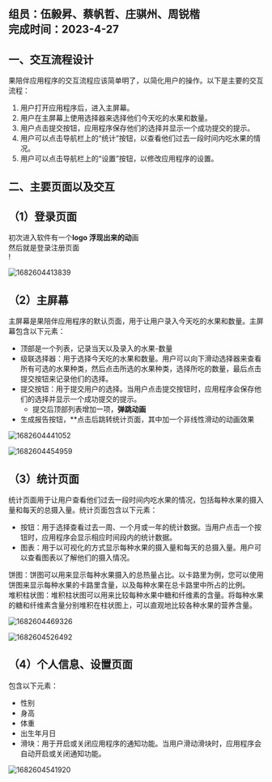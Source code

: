## <br />组员：伍毅昇、蔡帆哲、庄骐州、周锐楷<br />完成时间：2023-4-27

## 一、交互流程设计

果陪伴应用程序的交互流程应该简单明了，以简化用户的操作。以下是主要的交互流程：

1. 用户打开应用程序后，进入主屏幕。
2. 用户在主屏幕上使用选择器来选择他们今天吃的水果和数量。
3. 用户点击提交按钮，应用程序保存他们的选择并显示一个成功提交的提示。
4. 用户可以点击导航栏上的“统计”按钮，以查看他们过去一段时间内吃水果的情况。
5. 用户可以点击导航栏上的“设置”按钮，以修改应用程序的设置。

## 二、主要页面以及交互

## （1）登录页面

初次进入软件有一个**logo 浮现出来的动**画<br />然后就是登录注册页面<br />!

![1682604413839](image/UI文档/1682604413839.png)

## （2）主屏幕

主屏幕是果陪伴应用程序的默认页面，用于让用户录入今天吃的水果和数量。主屏幕包含以下元素：

- 顶部是一个列表，记录当天以及录入的水果-数量
- 级联选择器：用于选择今天吃的水果和数量。用户可以向下滑动选择器来查看所有可选的水果种类，然后点击所选的水果种类，选择所吃的数量，最后点击提交按钮来记录他们的选择。
- 提交按钮：用于提交用户的选择。当用户点击提交按钮时，应用程序会保存他们的选择并显示一个成功提交的提示。
  - 提交后顶部列表增加一项，**弹跳动画**
- 生成报告按钮，\*\*点击后跳转统计页面，其中加一个非线性滑动的动画效果

![1682604441052](image/UI文档/1682604441052.png)

![1682604454959](image/UI文档/1682604454959.png)

## （3）统计页面

统计页面用于让用户查看他们过去一段时间内吃水果的情况，包括每种水果的摄入量和每天的总摄入量。统计页面包含以下元素：

- 按钮：用于选择查看过去一周、一个月或一年的统计数据。当用户点击一个按钮时，应用程序会显示相应时间段内的统计数据。
- 图表：用于以可视化的方式显示每种水果的摄入量和每天的总摄入量。用户可以查看图表以了解他们的摄入情况。

饼图：饼图可以用来显示每种水果摄入的总热量占比。以卡路里为例，您可以使用饼图来显示每种水果的卡路里含量，以及每种水果在总卡路里中所占的比例。<br />堆积柱状图：堆积柱状图可以用来比较每种水果中糖和纤维素的含量。将每种水果的糖和纤维素含量分别堆积在柱状图上，可以直观地比较各种水果的营养含量。

![1682604469326](image/UI文档/1682604469326.png)

![1682604526492](image/UI文档/1682604526492.png)

## （4）个人信息、设置页面

包含以下元素：

- 性别
- 身高
- 体重
- 出生年月日
- 滑块：用于开启或关闭应用程序的通知功能。当用户滑动滑块时，应用程序会自动开启或关闭通知功能。

![1682604541920](image/UI文档/1682604541920.png)
